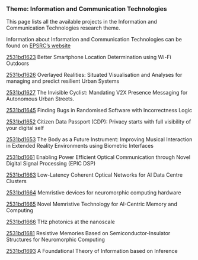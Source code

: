 ### Theme: Information and Communication Technologies

This page lists all the available projects in the Information and Communication Technologies research theme.

Information about Information and Communication Technologies can be found on [EPSRC’s website](https://www.ukri.org/what-we-offer/browse-our-areas-of-investment-and-support/information-and-communication-technologies-theme/)

[2531bd1623](../projects/2531bd1623.md) Better Smartphone Location Determination using Wi-Fi Outdoors

[2531bd1626](../projects/2531bd1626.md) Overlayed Realities: Situated Visualisation and Analyses for managing and predict resilient Urban Systems

[2531bd1627](../projects/2531bd1627.md) The Invisible Cyclist: Mandating V2X Presence Messaging for Autonomous Urban Streets.

[2531bd1645](../projects/2531bd1645.md) Finding Bugs in Randomised Software with Incorrectness Logic

[2531bd1652](../projects/2531bd1652.md) Citizen Data Passport (CDP): Privacy starts with full visibility of your digital self

[2531bd1653](../projects/2531bd1653.md) The Body as a Future Instrument: Improving Musical Interaction in Extended Reality Environments using Biometric Interfaces

[2531bd1661](../projects/2531bd1661.md) Enabling Power Efficient Optical Communication through Novel Digital Signal Processing (EPIC DSP)

[2531bd1663](../projects/2531bd1663.md) Low-Latency Coherent Optical Networks for AI Data Centre Clusters

[2531bd1664](../projects/2531bd1664.md) Memristive devices for neuromorphic computing hardware

[2531bd1665](../projects/2531bd1665.md) Novel Memristive Technology for AI-Centric Memory and Computing

[2531bd1666](../projects/2531bd1666.md) THz photonics at the nanoscale

[2531bd1681](../projects/2531bd1681.md) Resistive Memories Based on Semiconductor-Insulator Structures for Neuromorphic Computing

[2531bd1693](../projects/2531bd1693.md) A Foundational Theory of Information based on Inference

